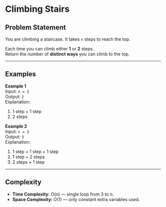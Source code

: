 # Climbing Stairs

## Problem Statement
You are climbing a staircase. It takes `n` steps to reach the top.  

Each time you can climb either **1** or **2** steps.  
Return the number of **distinct ways** you can climb to the top.  

---

## Examples

**Example 1**  
Input: `n = 2`  
Output: `2`  
Explanation:  
1. 1 step + 1 step  
2. 2 steps  

**Example 2**  
Input: `n = 3`  
Output: `3`  
Explanation:  
1. 1 step + 1 step + 1 step  
2. 1 step + 2 steps  
3. 2 steps + 1 step  

---

## Complexity
- **Time Complexity:** O(n) — single loop from 3 to n.  
- **Space Complexity:** O(1) — only constant extra variables used.
